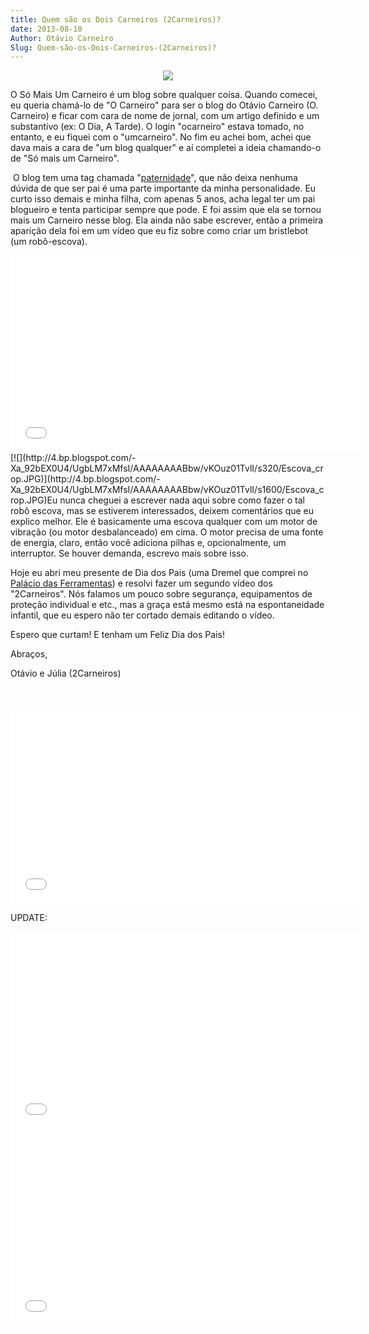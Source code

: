 ```yaml
---
title: Quem são os Dois Carneiros (2Carneiros)?
date: 2013-08-10
Author: Otávio Carneiro
Slug: Quem-são-os-Dois-Carneiros-(2Carneiros)?
---
```


<div class="separator" style="clear: both; text-align: center;">

[![](http://4.bp.blogspot.com/-fXEq9wOMhE8/UgbKUoLj4PI/AAAAAAAABbg/CcZuERD6J1g/s200/2carneiros600px.png)](http://4.bp.blogspot.com/-fXEq9wOMhE8/UgbKUoLj4PI/AAAAAAAABbg/CcZuERD6J1g/s1600/2carneiros600px.png)

</div>

O Só Mais Um Carneiro é um blog sobre qualquer coisa. Quando comecei, eu
queria chamá-lo de "O Carneiro" para ser o blog do Otávio Carneiro (O.
Carneiro) e ficar com cara de nome de jornal, com um artigo definido e
um substantivo (ex: O Dia, A Tarde). O login "ocarneiro" estava tomado,
no entanto, e eu fiquei com o "umcarneiro". No fim eu achei bom, achei
que dava mais a cara de "um blog qualquer" e aí completei a ideia
chamando-o de "Só mais um Carneiro".

 O blog tem uma tag chamada
"[paternidade](http://umcarneiro.blogspot.com.br/search/label/paternidade)",
que não deixa nenhuma dúvida de que ser pai é uma parte importante da
minha personalidade. Eu curto isso demais e minha filha, com apenas 5
anos, acha legal ter um pai blogueiro e tenta participar sempre que
pode. E foi assim que ela se tornou mais um Carneiro nesse blog. Ela
ainda não sabe escrever, então a primeira aparição dela foi em um vídeo
que eu fiz sobre como criar um bristlebot (um robô-escova).

<iframe allowfullscreen frameborder="0" height="315" src="//www.youtube.com/embed/6MRBjalv0So" width="560"></iframe>  
[![](http://4.bp.blogspot.com/-Xa_92bEX0U4/UgbLM7xMfsI/AAAAAAAABbw/vKOuz01TvlI/s320/Escova_crop.JPG)](http://4.bp.blogspot.com/-Xa_92bEX0U4/UgbLM7xMfsI/AAAAAAAABbw/vKOuz01TvlI/s1600/Escova_crop.JPG)Eu
nunca cheguei a escrever nada aqui sobre como fazer o tal robô escova,
mas se estiverem interessados, deixem comentários que eu explico melhor.
Ele é basicamente uma escova qualquer com um motor de vibração (ou motor
desbalanceado) em cima. O motor precisa de uma fonte de energia, claro,
então você adiciona pilhas e, opcionalmente, um interruptor. Se houver
demanda, escrevo mais sobre isso.

Hoje eu abri meu presente de Dia dos Pais (uma Dremel que comprei no
[Palácio das Ferramentas](http://www.palaciodasferramentas.com.br/)) e
resolvi fazer um segundo vídeo dos "2Carneiros". Nós falamos um pouco
sobre segurança, equipamentos de proteção individual e etc., mas a graça
está mesmo está na espontaneidade infantil, que eu espero não ter
cortado demais editando o vídeo.

Espero que curtam! E tenham um Feliz Dia dos Pais!

Abraços,

Otávio e Júlia (2Carneiros)

 
<iframe allowfullscreen frameborder="0" height="315" src="//www.youtube.com/embed/0K5_fJznGDY" width="560"></iframe>

UPDATE:

<iframe allowfullscreen frameborder="0" height="315" src="//www.youtube.com/embed/9Hj_zXeFwWw" width="560"></iframe>  
<iframe allowfullscreen frameborder="0" height="315" src="//www.youtube.com/embed/10xo_iY-Nr8" width="560"></iframe>


